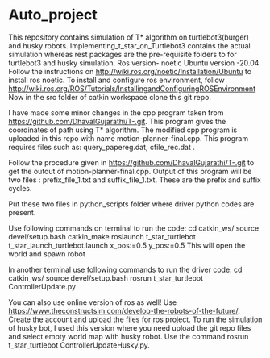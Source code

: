 # Auto_project
This repository contains simulation of T* algorithm on turtlebot3(burger) and husky robots.  Implementing_t_star_on_Turtlebot3 contains the actual simulation whereas rest packages are the pre-requisite folders to for turtlebot3 and husky simulation.
Ros version- noetic
Ubuntu version -20.04
Follow the instructions on http://wiki.ros.org/noetic/Installation/Ubuntu to install ros noetic.
To install and configure ros environment, follow http://wiki.ros.org/ROS/Tutorials/InstallingandConfiguringROSEnvironment
Now in the src folder of catkin workspace clone this git repo.

 
I have made some minor changes in the cpp program taken from https://github.com/DhavalGujarathi/T-.git. This program gives the coordinates of path using T* algorithm. The modified cpp program is uploaded in this repo with name motion-planner-final.cpp. This program requires files such as: query_papereg.dat, cfile_rec.dat .

Follow the procedure given in https://github.com/DhavalGujarathi/T-.git to get the outout of motion-planner-final.cpp. Output of this program will be two files : prefix_file_1.txt and suffix_file_1.txt. These are the prefix and suffix cycles.

Put these two files in python_scripts folder where driver python codes are present. 

Use following commands on terminal to run the code:
cd catkin_ws/
source devel/setup.bash
catkin_make
roslaunch t_star_turtlebot t_star_launch_turtlebot.launch x_pos:=0.5 y_pos:=0.5
This will open the world and spawn robot

In another terminal use following commands to run the driver code:
cd catkin_ws/
source devel/setup.bash
rosrun t_star_turtlebot ControllerUpdate.py

You can also use online version of ros as well!
Use https://www.theconstructsim.com/develop-the-robots-of-the-future/. Create the account and upload the files for ros project.
To run the simulation of husky bot, I used this version where you need upload the git repo files and select empty world map with husky robot. Use the command rosrun t_star_turtlebot ControllerUpdateHusky.py.
